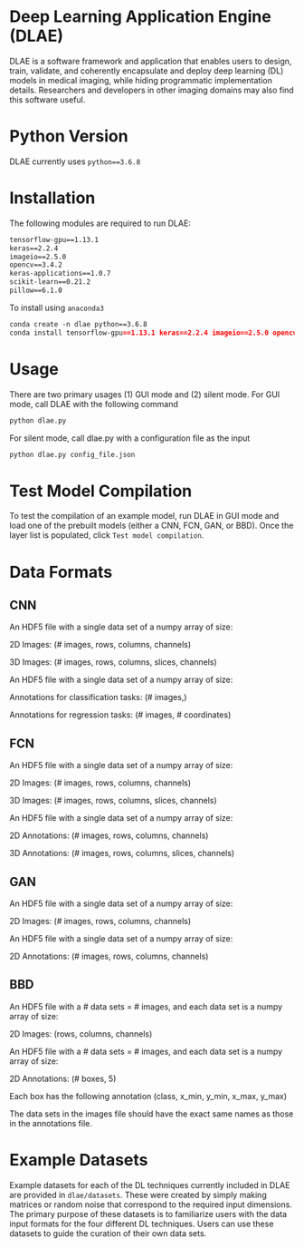# Deep Learning Application Engine (DLAE)

DLAE is a software framework and application that enables users to design, train, validate, and coherently encapsulate and deploy deep learning (DL) models in medical imaging, while hiding programmatic implementation details. Researchers and developers in other imaging domains may also find this software useful.

# Python Version
DLAE currently uses `python==3.6.8`

# Installation

The following modules are required to run DLAE:
```markdown
tensorflow-gpu==1.13.1
keras==2.2.4
imageio==2.5.0
opencv==3.4.2
keras-applications==1.0.7
scikit-learn==0.21.2
pillow==6.1.0
```

To install using `anaconda3`
```markdown
conda create -n dlae python==3.6.8
conda install tensorflow-gpu==1.13.1 keras==2.2.4 imageio==2.5.0 opencv==3.4.2 keras-applications==1.0.7 scikit-learn==0.21.2 pillow==6.1.0
```

# Usage

There are two primary usages (1) GUI mode and (2) silent mode. For GUI mode, call DLAE with the following command
```markdown
python dlae.py
```
For silent mode, call dlae.py with a configuration file as the input
```markdown
python dlae.py config_file.json
```

# Test Model Compilation

To test the compilation of an example model, run DLAE in GUI mode and load one of the prebuilt models (either a CNN, FCN, GAN, or BBD). Once the layer list is populated, click `Test model compilation`.

# Data Formats

## CNN

An HDF5 file with a single data set of a numpy array of size:

2D Images: (# images, rows, columns, channels)

3D Images: (# images, rows, columns, slices, channels)


An HDF5 file with a single data set of a numpy array of size:

Annotations for classification tasks: (# images,)

Annotations for regression tasks: (# images, # coordinates)

## FCN

An HDF5 file with a single data set of a numpy array of size:

2D Images: (# images, rows, columns, channels)

3D Images: (# images, rows, columns, slices, channels)


An HDF5 file with a single data set of a numpy array of size:

2D Annotations: (# images, rows, columns, channels)

3D Annotations: (# images, rows, columns, slices, channels)

## GAN

An HDF5 file with a single data set of a numpy array of size:

2D Images: (# images, rows, columns, channels)


An HDF5 file with a single data set of a numpy array of size:

2D Annotations: (# images, rows, columns, channels)

## BBD

An HDF5 file with a # data sets = # images, and each data set is a numpy array of size:

2D Images: (rows, columns, channels)


An HDF5 file with a # data sets = # images, and each data set is a numpy array of size:

2D Annotations: (# boxes, 5)


Each box has the following annotation (class, x_min, y_min, x_max, y_max)


The data sets in the images file should have the exact same names as those in the annotations file.

# Example Datasets

Example datasets for each of the DL techniques currently included in DLAE are provided in `dlae/datasets`. These were created by simply making matrices or random noise that correspond to the required input dimensions. The primary purpose of these datasets is to familiarize users with the data input formats for the four different DL techniques. Users can use these datasets to guide the curation of their own data sets.
